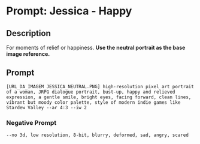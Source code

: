 # Prompt: Jessica - Happy

## Description
For moments of relief or happiness. **Use the neutral portrait as the base image reference.**

## Prompt

```
[URL_DA_IMAGEM_JESSICA_NEUTRAL.PNG] high-resolution pixel art portrait of a woman, JRPG dialogue portrait, bust-up, happy and relieved expression, a gentle smile, bright eyes, facing forward, clean lines, vibrant but moody color palette, style of modern indie games like Stardew Valley --ar 4:3 --iw 2
```

### Negative Prompt

```
--no 3d, low resolution, 8-bit, blurry, deformed, sad, angry, scared
```
